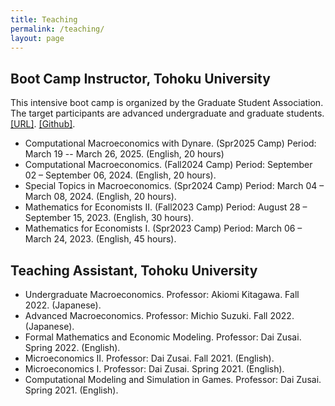 ```yaml
---
title: Teaching
permalink: /teaching/
layout: page
---
```



## Boot Camp Instructor, Tohoku University

This intensive boot camp is organized by the Graduate Student Association. The target participants are advanced undergraduate and graduate students. [[URL]](https://thanhqtran.github.io/tohoku_bootcamp/). [[Github]](https://github.com/thanhqtran/tohoku_bootcamp).

- Computational Macroeconomics with Dynare. (Spr2025 Camp)
Period: March 19 -- March 26, 2025. (English, 20 hours)
- Computational Macroeconomics. (Fall2024 Camp)
Period: September 02 – September 06, 2024. (English, 20 hours).
- Special Topics in Macroeconomics. (Spr2024 Camp)
Period: March 04 – March 08, 2024. (English, 20 hours).
- Mathematics for Economists II. (Fall2023 Camp)
Period: August 28 – September 15, 2023. (English, 30 hours).
- Mathematics for Economists I. (Spr2023 Camp)
Period: March 06 – March 24, 2023. (English, 45 hours).


## Teaching Assistant, Tohoku University

- Undergraduate Macroeconomics. Professor: Akiomi Kitagawa. Fall 2022. (Japanese).
- Advanced Macroeconomics. Professor: Michio Suzuki. Fall 2022. (Japanese).
- Formal Mathematics and Economic Modeling. Professor: Dai Zusai. Spring 2022. (English).
- Microeconomics II. Professor: Dai Zusai. Fall 2021. (English).
- Microeconomics I. Professor: Dai Zusai. Spring 2021. (English).
- Computational Modeling and Simulation in Games. Professor: Dai Zusai. Spring 2021. (English).
